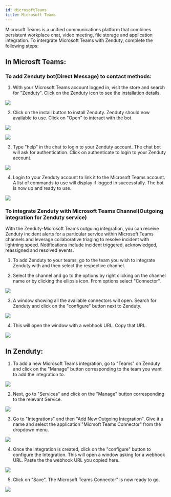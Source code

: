 ```yaml
---
id: MicrosoftTeams
title: Microsoft Teams
---
```

Microsoft Teams is a unified communications platform that combines persistent workplace chat, video meeting, file storage and application integration. To intergrate Microsoft Teams with Zenduty, complete the following steps:

## In Microsft Teams:

### To add Zenduty bot(Direct Message) to contact methods:

1. With your Microsoft Teams account logged in, visit the store and search for "Zenduty". Click on the Zenduty icon to see the installation details.

![](/img/Integrations/MicrosoftTeams/1.png)

2. Click on the install button to install Zenduty. Zenduty should now available to use. Click on "Open" to interact with the bot.

![](/img/Integrations/MicrosoftTeams/2.png)

![](/img/Integrations/MicrosoftTeams/3.png)

3. Type "help" in the chat to login to your Zenduty account. The chat bot will ask for authentication. Click on authenticate to login to your Zenduty account.

![](/img/Integrations/MicrosoftTeams/4.png)

4. Login to your Zenduty account to link it to the Microsoft Teams account. A list of commands to use will display if logged in successfully. The bot is now up and ready to use.

![](/img/Integrations/MicrosoftTeams/5.png)

### To integrate Zenduty with Microsoft Teams Channel(Outgoing integration for Zenduty service)

With the Zenduty-Microsoft Teams outgoing integration, you can receive Zenduty incident alerts for a particular service within Microsoft Teams channels and leverage collaborative triaging to resolve incident with lightning speed. Notifications include incident triggered, acknowledged, reassigned and resolved events.

1. To add Zenduty to your teams, go to the team you wish to integrate Zenduty with and then select the respective channel.

2. Select the channel and go to the options by right clicking on the channel name or by clicking the ellipsis icon. From options select "Connector".

![](/img/Integrations/MicrosoftTeams/6.png)

3. A window showing all the available connectors will open. Search for Zenduty and click on the "configure" button next to Zenduty.

![](/img/Integrations/MicrosoftTeams/7.png)

4. This will open the window with a webhook URL. Copy that URL.

![](/img/Integrations/MicrosoftTeams/8.png)

## In Zenduty:

1. To add a new Microsoft Teams integration, go to "Teams" on Zenduty and click on the "Manage" button corresponding to the team you want to add the integration to.

![](/img/Integrations/MicrosoftTeams/9.png)

2. Next, go to "Services" and click on the "Manage" button corresponding to the relevant Service.

![](/img/Integrations/MicrosoftTeams/10.png)

3. Go to "Integrations" and then "Add New Outgoing Integration". Give it a name and select the application "Micrsoft Teams Connector" from the dropdown menu.

![](/img/Integrations/MicrosoftTeams/11.png)

4. Once the integration is created, click on the "configure" button to configure the Integration. This will open a window asking for a webhook URL. Paste the the webhook URL you copied here.

![](/img/Integrations/MicrosoftTeams/12.png)

5. Click on "Save". The Microsoft Teams Connector" is now ready to go.

![](/img/Integrations/MicrosoftTeams/13.png)